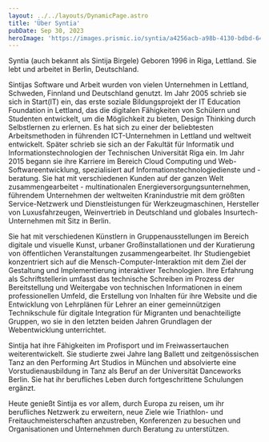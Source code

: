 ```yaml
---
layout: ../../layouts/DynamicPage.astro
title: 'Über Syntia'
pubDate: Sep 30, 2023
heroImage: 'https://images.prismic.io/syntia/a4256acb-a98b-4130-bdbd-646cd6bfb41c_IMG-20230903-WA0012.jpg?auto=compress,format'
---
```


Syntia (auch bekannt als Sintija Birgele)
Geboren 1996 in Riga, Lettland. Sie lebt und arbeitet in Berlin, Deutschland.

Sintijas Software und Arbeit wurden von vielen Unternehmen in Lettland, Schweden, Finnland und Deutschland genutzt. Im Jahr 2005 schrieb sie sich in Start(IT) ein, das erste soziale Bildungsprojekt der IT Education Foundation in Lettland, das die digitalen Fähigkeiten von Schülern und Studenten entwickelt, um die Möglichkeit zu bieten, Design Thinking durch Selbstlernen zu erlernen. Es hat sich zu einer der beliebtesten Arbeitsmethoden in führenden ICT-Unternehmen in Lettland und weltweit entwickelt. Später schrieb sie sich an der Fakultät für Informatik und Informationstechnologien der Technischen Universität Riga ein.
Im Jahr 2015 begann sie ihre Karriere im Bereich Cloud Computing und Web-Softwareentwicklung, spezialisiert auf Informationstechnologiedienste und -beratung. Sie hat mit verschiedenen Kunden auf der ganzen Welt zusammengearbeitet - multinationalen Energieversorgungsunternehmen, führendem Unternehmen der weltweiten Kranindustrie mit dem größten Service-Netzwerk und Dienstleistungen für Werkzeugmaschinen, Hersteller von Luxusfahrzeugen, Weinvertrieb in Deutschland und globales Insurtech-Unternehmen mit Sitz in Berlin.

Sie hat mit verschiedenen Künstlern in Gruppenausstellungen im Bereich digitale und visuelle Kunst, urbaner Großinstallationen und der Kuratierung von öffentlichen Veranstaltungen zusammengearbeitet. Ihr Studiengebiet konzentriert sich auf die Mensch-Computer-Interaktion mit dem Ziel der Gestaltung und Implementierung interaktiver Technologien.
Ihre Erfahrung als Schriftstellerin umfasst das technische Schreiben im Prozess der Bereitstellung und Weitergabe von technischen Informationen in einem professionellen Umfeld, die Erstellung von Inhalten für ihre Website und die Entwicklung von Lehrplänen für Lehrer an einer gemeinnützigen Technikschule für digitale Integration für Migranten und benachteiligte Gruppen, wo sie in den letzten beiden Jahren Grundlagen der Webentwicklung unterrichtet.

Sintija hat ihre Fähigkeiten im Profisport und im Freiwassertauchen weiterentwickelt. Sie studierte zwei Jahre lang Ballett und zeitgenössischen Tanz an den Performing Art Studios in München und absolvierte eine Vorstudienausbildung in Tanz als Beruf an der Universität Danceworks Berlin. Sie hat ihr berufliches Leben durch fortgeschrittene Schulungen ergänzt.

Heute genießt Sintija es vor allem, durch Europa zu reisen, um ihr berufliches Netzwerk zu erweitern, neue Ziele wie Triathlon- und Freitauchmeisterschaften anzustreben, Konferenzen zu besuchen und Organisationen und Unternehmen durch Beratung zu unterstützen.
